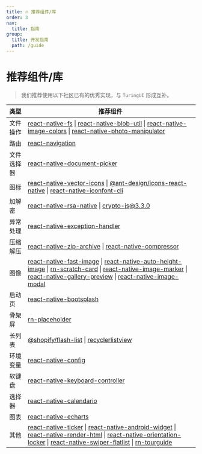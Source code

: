 ```yaml
---
title: 🔥 推荐组件/库
order: 3
nav:
  title: 指南
group:
  title: 开发指南
  path: /guide
---
```


# 推荐组件/库

> 我们推荐使用以下社区已有的优秀实现，与 `TuringUI` 形成互补。

| 类型       | 推荐组件                                                                                                                                                                                                                                                                                                                                                                                                                                                                                                                 |
| :--------- | ------------------------------------------------------------------------------------------------------------------------------------------------------------------------------------------------------------------------------------------------------------------------------------------------------------------------------------------------------------------------------------------------------------------------------------------------------------------------------------------------------------------------ |
| 文件操作   | [react-native-fs](https://github.com/itinance/react-native-fs) \| [react-native-blob-util](https://github.com/RonRadtke/react-native-blob-util) \| [react-native-image-colors](https://github.com/osamaqarem/react-native-image-colors) \| [react-native-photo-manipulator](https://github.com/guhungry/react-native-photo-manipulator)                                                                                                                                                                                  |
| 路由       | [react-navigation](https://github.com/react-navigation/react-navigation)                                                                                                                                                                                                                                                                                                                                                                                                                                                 |
| 文件选择器 | [react-native-document-picker](https://github.com/rnmods/react-native-document-picker)                                                                                                                                                                                                                                                                                                                                                                                                                                   |
| 图标       | [react-native-vector-icons](https://github.com/oblador/react-native-vector-icons) \| [@ant-design/icons-react-native](https://github.com/ant-design/ant-design-icons) \| [react-native-iconfont-cli](https://github.com/iconfont-cli/react-native-iconfont-cli)                                                                                                                                                                                                                                                          |
| 加解密     | [react-native-rsa-native](https://github.com/amitaymolko/react-native-rsa-native) \| [crypto-js@3.3.0](https://github.com/brix/crypto-js)                                                                                                                                                                                                                                                                                                                                                                                |
| 异常处理   | [react-native-exception-handler](https://github.com/a7ul/react-native-exception-handler)                                                                                                                                                                                                                                                                                                                                                                                                                                 |
| 压缩解压   | [react-native-zip-archive](https://github.com/mockingbot/react-native-zip-archive) \| [react-native-compressor](https://github.com/Shobbak/react-native-compressor)                                                                                                                                                                                                                                                                                                                                                      |
| 图像       | [react-native-fast-image](https://github.com/DylanVann/react-native-fast-image) \| [react-native-auto-height-image](https://github.com/vivaxy/react-native-auto-height-image) \| [rn-scratch-card](https://github.com/sweatco/rn-scratch-card) \| [react-native-image-marker](https://github.com/JimmyDaddy/react-native-image-marker) \| [react-native-gallery-preview](https://github.com/chrizuuu/react-native-gallery-preview) \| [react-native-image-modal](https://github.com/dev-yakuza/react-native-image-modal) |
| 启动页     | [react-native-bootsplash](https://github.com/zoontek/react-native-bootsplash)                                                                                                                                                                                                                                                                                                                                                                                                                                            |
| 骨架屏     | [rn-placeholder](https://github.com/mfrachet/rn-placeholder)                                                                                                                                                                                                                                                                                                                                                                                                                                                             |
| 长列表     | [@shopify/flash-list](https://github.com/Shopify/flash-list) \| [recyclerlistview](https://github.com/Flipkart/recyclerlistview)                                                                                                                                                                                                                                                                                                                                                                                         |
| 环境变量   | [react-native-config](https://github.com/luggit/react-native-config)                                                                                                                                                                                                                                                                                                                                                                                                                                                     |
| 软键盘     | [react-native-keyboard-controller](https://github.com/kirillzyusko/react-native-keyboard-controller)                                                                                                                                                                                                                                                                                                                                                                                                                     |
| 选择器     | [react-native-calendario](https://github.com/maggialejandro/react-native-calendario)                                                                                                                                                                                                                                                                                                                                                                                                                                     |
| 图表       | [react-native-echarts](https://github.com/wuba/react-native-echarts)                                                                                                                                                                                                                                                                                                                                                                                                                                                     |
| 其他       | [react-native-ticker](https://github.com/browniefed/react-native-ticker) \| [react-native-android-widget](https://github.com/sAleksovski/react-native-android-widget) \| [react-native-render-html](https://github.com/meliorence/react-native-render-html) \| [react-native-orientation-locker](https://github.com/wonday/react-native-orientation-locker) \| [react-native-swiper-flatlist](https://github.com/gusgard/react-native-swiper-flatlist) \| [rn-tourguide](https://github.com/xcarpentier/rn-tourguide)    |
